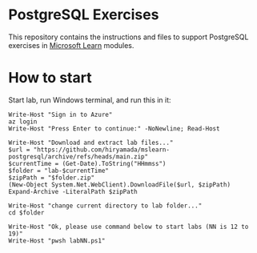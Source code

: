 # PostgreSQL Exercises

This repository contains the instructions and files to support PostgreSQL exercises in [Microsoft Learn](https://learn.microsoft.com) modules.

# How to start

Start lab, run Windows terminal, and run this in it:

```pwsh
Write-Host "Sign in to Azure"
az login
Write-Host "Press Enter to continue:" -NoNewline; Read-Host

Write-Host "Download and extract lab files..."
$url = "https://github.com/hiryamada/mslearn-postgresql/archive/refs/heads/main.zip"
$currentTime = (Get-Date).ToString("HHmmss")
$folder = "lab-$currentTime"
$zipPath = "$folder.zip"
(New-Object System.Net.WebClient).DownloadFile($url, $zipPath)
Expand-Archive -LiteralPath $zipPath

Write-Host "change current directory to lab folder..."
cd $folder

Write-Host "Ok, please use command below to start labs (NN is 12 to 19)"
Write-Host "pwsh labNN.ps1"
```
